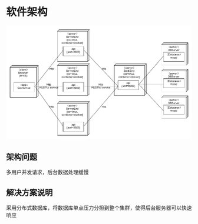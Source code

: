 # 软件架构

![SoftwareStructure](../../assets/design/softwareStructure.png)

## 架构问题

多用户并发请求，后台数据处理缓慢

## 解决方案说明

采用分布式数据库，将数据库单点压力分担到整个集群，使得后台服务器可以快速响应
